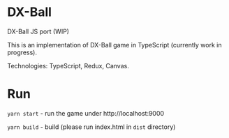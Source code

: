 # DX-Ball
DX-Ball JS port (WIP)

This is an implementation of DX-Ball game in TypeScript (currently work in progress).

Technologies: TypeScript, Redux, Canvas.

# Run
```yarn start``` - run the game under http://localhost:9000

```yarn build``` - build (please run index.html in `dist` directory)

